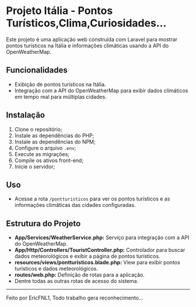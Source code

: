 # Projeto Itália - Pontos Turísticos,Clima,Curiosidades...

Este projeto é uma aplicação web construída com Laravel para mostrar pontos turísticos na Itália e informações climáticas usando a API do OpenWeatherMap.

## Funcionalidades

- Exibição de pontos turísticos na Itália.
- Integração com a API do OpenWeatherMap para exibir dados climáticos em tempo real para múltiplas cidades.

## Instalação

1. Clone o repositório;
2. Instale as dependências do PHP;
3. Instale as dependências do NPM;
4. Configure o arquivo `.env`;
5. Execute as migrações;
6. Compile os ativos front-end;
7. Inicie o servidor;
 

## Uso

- Acesse a rota `/pontturisticos` para ver os pontos turísticos e as informações climáticas das cidades configuradas.

## Estrutura do Projeto

- **App/Services/WeatherService.php:** Serviço para integração com a API do OpenWeatherMap.
- **App/Http/Controllers/TouristController.php:** Controlador para buscar dados meteorológicos e exibir a página de pontos turísticos.
- **resources/views/pontturisticos.blade.php:** View para exibir pontos turísticos e dados meteorológicos.
- **routes/web.php:** Definição de rotas para a aplicação.
- Dentre todas as outras rotas de acesso do sistema.

---

Feito por EricFNL1, Todo trabalho gera reconhecimento...
